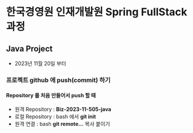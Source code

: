 # 한국경영원 인재개발원 Spring FullStack 과정

## Java Project
- 2023년 11월 20일 부터 

### 프로젝트 github 에 push(commit) 하기 
#### Repository 를 처음 만들어서 push 할 때
- 원격 Repository : **Biz-2023-11-505-java**
- 로컬 Repository : bash 에서 **git init**
- 원격 연결 : bash **git remote...** 복사 붙이기 